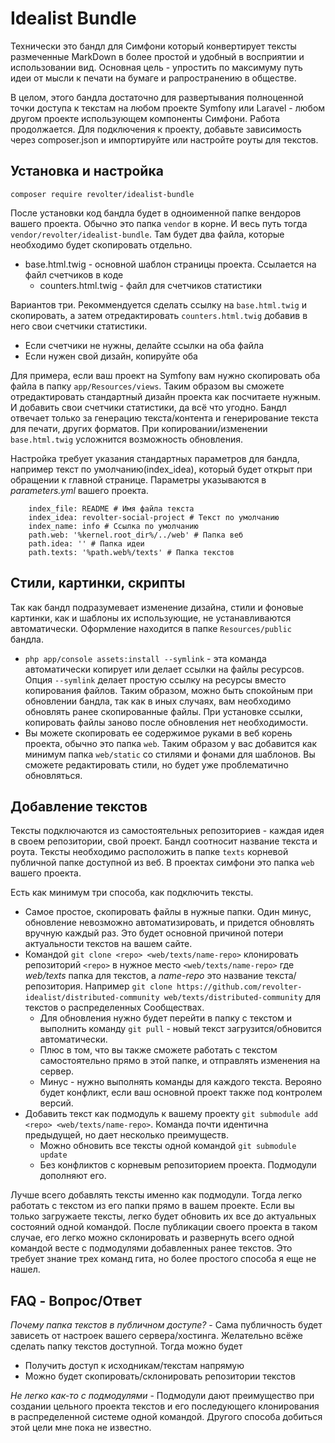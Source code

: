 # Idealist Bundle

Технически это бандл для Симфони который конвертирует тексты размеченные MarkDown в более простой и удобный в восприятии и использовании вид. Основная цель - упростить по максимуму путь идеи от мысли к печати на бумаге и рапространению в обществе.

В целом, этого бандла достаточно для развертывания полноценной точки доступа к текстам на любом проекте Symfony или Laravel - любом другом проекте использующем компоненты Симфони. Работа продолжается. Для подключения к проекту, добавьте зависимость через composer.json и импортируйте или настройте роуты для текстов.

## Установка и настройка

`composer require revolter/idealist-bundle`

После установки код бандла будет в одноименной папке вендоров вашего проекта. Обычно это папка `vendor` в корне. И весь путь тогда `vendor/revolter/idealist-bundle`. Там будет два файла, которые необходимо будет скопировать отдельно.
* base.html.twig - основной шаблон страницы проекта. Ссылается на файл счетчиков в коде
    * counters.html.twig - файл для счетчиков статистики

Вариантов три. Рекоммендуется сделать ссылку на `base.html.twig` и скопировать, а затем отредактировать `counters.html.twig` добавив в него свои счетчики статистики. 
* Если счетчики не нужны, делайте ссылки на оба файла
* Если нужен свой дизайн, копируйте оба

Для примера, если ваш проект на Symfony вам нужно скопировать оба файла в папку `app/Resources/views`. Таким образом вы сможете отредактировать стандартный дизайн проекта как посчитаете нужным. И добавить свои счетчики статистики, да всё что угодно. Бандл отвечает только за генерацию текста/контента и генерирование текста для печати, других форматов. При копировании/изменении `base.html.twig` усложнится возможность обновления. 

Настройка требует указания стандартных параметров для бандла, например текст по умолчанию(index_idea), который будет открыт при обращении к главной странице. Параметры указываются в *parameters.yml* вашего проекта.
```
    index_file: README # Имя файла текста
    index_idea: revolter-social-project # Текст по умолчанию
    index_name: info # Ссылка по умолчанию
    path.web: '%kernel.root_dir%/../web' # Папка веб
    path.idea: '' # Папка идеи
    path.texts: '%path.web%/texts' # Папка текстов
``` 

## Стили, картинки, скрипты

Так как бандл подразумевает изменение дизайна, стили и фоновые картинки, как и шаблоны их использующие, не устанавливаются автоматически. Оформление находится в папке `Resources/public` бандла.

* `php app/console assets:install --symlink` - эта команда автоматически копирует или делает ссылки на файлы ресурсов. Опция `--symlink` делает простую ссылку на ресурсы вместо копирования файлов. Таким образом, можно быть спокойным при обновлении бандла, так как в иных случаях, вам необходимо обновлять ранее скопированные файлы. При установке ссылки, копировать файлы заново после обновления нет необходимости.
* Вы можете скопировать ее содержимое руками в веб корень проекта, обычно это папка `web`. Таким образом у вас добавится как минимум папка `web/static` со стилями и фонами для шаблонов. Вы сможете редактировать стили, но будет уже проблематично обновляться.


## Добавление текстов

Тексты подключаются из самостоятельных репозиториев - каждая идея в своем репозитории, свой проект. Бандл соотносит название текста и роута. Тексты необходимо расположить в папке `texts` корневой публичной папке доступной из веб. В проектах симфони это папка `web` вашего проекта.

Есть как минимум три способа, как подключить тексты.
* Самое простое, скопировать файлы в нужные папки. Один минус, обновление невозможно автоматизировать, и придется обновлять вручную каждый раз. Это будет основной причиной потери актуальности текстов на вашем сайте.
* Командой `git clone <repo> <web/texts/name-repo>` клонировать репозиторий `<repo>` в нужное место `<web/texts/name-repo>` где *web/texts* папка для текстов, а *name-repo* это название текста/репозитория. Например `git clone https://github.com/revolter-idealist/distributed-community web/texts/distributed-community` для текстов о распределенных Сообществах. 
    * Для обновления нужно будет перейти в папку с текстом и выполнить команду `git pull` - новый текст загрузится/обновится автоматически. 
    * Плюс в том, что вы также сможете работать с текстом самостоятельно прямо в этой папке, и отправлять изменения на сервер.
    * Минус - нужно выполнять команды для каждого текста. Верояно будет конфликт, если ваш основной проект также под контролем версий.
* Добавить текст как подмодуль к вашему проекту `git submodule add <repo> <web/texts/name-repo>`. Команда почти идентична предыдущей, но дает несколько преимуществ.
    * Можно обновить все тексты одной командой `git submodule update`
    * Без конфликтов с корневым репозиторием проекта. Подмодули дополняют его.

Лучше всего добавлять тексты именно как подмодули. Тогда легко работать с текстом из его папки прямо в вашем проекте. Если вы только загружаете тексты, легко будет обновить их все до актуальных состояний одной командой. После публикации своего проекта в таком случае, его легко можно склонировать и развернуть всего одной командой весте с подмодулями добавленных ранее текстов. Это требует знание трех команд гита, но более простого способа я еще не нашел.

## FAQ - Вопрос/Ответ

*Почему папка текстов в публичном доступе?* - Сама публичность будет зависеть от настроек вашего сервера/хостинга. Желательно всёже сделать папку текстов доступной. Тогда можно будет
* Получить доступ к исходникам/текстам напрямую
* Можно будет скопировать/склонировать репозитории текстов

*Не легко как-то с подмодулями* - Подмодули дают преимущество при создании цельного проекта текстов и его последующего клонирования в распределенной системе одной командой. Другого способа добиться этой цели мне пока не известно.
